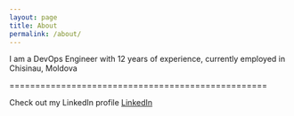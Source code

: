 ```yaml
---
layout: page
title: About
permalink: /about/
---
```


I am a DevOps Engineer with 12 years of experience, currently employed in Chisinau, Moldova

==================================================

Check out my LinkedIn profile [LinkedIn][linkedin]

[linkedin]: https://www.linkedin.com/in/vprocopan/
